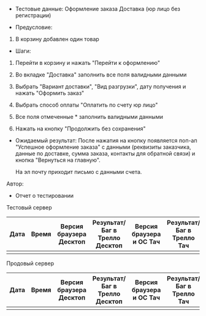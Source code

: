 * Тестовые данные:
  Оформление заказа Доставка (юр лицо без регистрации) 

* Предусловие:
1. В корзину добавлен один товар
* Шаги:
1. Перейти в корзину и нажать "Перейти к оформлению"

2. Во вкладке "Доставка" заполнить все поля валидными данными

3. Выбрать "Вариант доставки", "Вид разгрузки", дату получения и нажать "Оформить заказ"

4. Выбрать способ оплаты "Оплатить по счету юр лицо"

5. Все поля отмеченные * заполнить валидными данными

6. Нажать на кнопку "Продолжить без сохранения"
* Ожидаемый результат:
  После нажатия на кнопку появляется поп-ап "Успешное оформление заказа" с данными (реквизиты заказчика, данные по доставке, сумма заказа, контакты для обратной связи) и кнопка "Вернуться на главную". 
  
  На эл почту приходит письмо с данными счета.

Автор:

- Отчет о тестировании

Тестовый сервер

| Дата | Время | Версия браузера Десктоп | Результат/Баг в Трелло Десктоп | Версия браузера и ОС Тач | Результат/Баг в Трелло Тач | Дата релиза | QA  |
| ---- | ----- | ----------------------- | ------------------------------ | ------------------------ | -------------------------- | ----------- | --- |
|      |       |                         |                                |                          |                            |             |     |

Продовый сервер

| Дата | Время | Версия браузера Десктоп | Результат/Баг в Трелло Десктоп | Версия браузера и ОС Тач | Результат/Баг в Трелло Тач | Дата релиза | QA  |
| ---- | ----- | ----------------------- | ------------------------------ | ------------------------ | -------------------------- | ----------- | --- |
|      |       |                         |                                |                          |                            |             |     |
